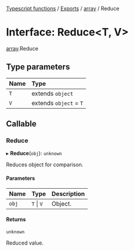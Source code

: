 [Typescript functions](../index.md) / [Exports](../modules.md) / [array](../modules/array.md) / Reduce

# Interface: Reduce<T, V\>

[array](../modules/array.md).Reduce

## Type parameters

| Name | Type |
| :------ | :------ |
| `T` | extends `object` |
| `V` | extends `object` = `T` |

## Callable

### Reduce

▸ **Reduce**(`obj`): `unknown`

Reduces object for comparison.

#### Parameters

| Name | Type | Description |
| :------ | :------ | :------ |
| `obj` | `T` \| `V` | Object. |

#### Returns

`unknown`

Reduced value.
